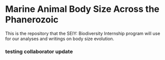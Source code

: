 # Marine Animal Body Size Across the Phanerozoic
This is the repository that the SEIY: Biodiversity Internship program will use for our analyses and writings on body size evolution.

### testing collaborator update